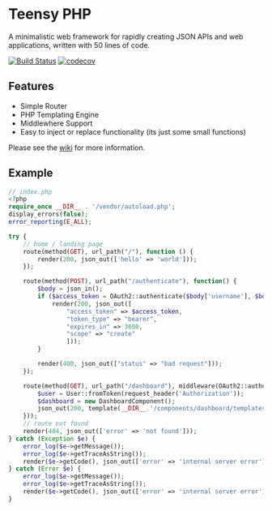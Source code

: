 # Teensy PHP

A minimalistic web framework for rapidly creating JSON APIs and web applications, written with 50 lines of code.

[![Build Status](https://travis-ci.org/daniel-samson/teensyphp.svg?branch=master)](https://travis-ci.org/daniel-samson/teensyphp)
[![codecov](https://codecov.io/gh/daniel-samson/teensyphp/branch/master/graph/badge.svg)](https://codecov.io/gh/daniel-samson/teensyphp)


## Features
- Simple Router
- PHP Templating Engine
- Middlewhere Support
- Easy to inject or replace functionality (its just some small functions)

Please see the [wiki](https://github.com/daniel-samson/teensyphp/wiki) for more information.


## Example
```php
// index.php
<?php
require_once __DIR__ . '/vendor/autoload.php';
display_errors(false);
error_reporting(E_ALL);

try {
    // home / landing page
    route(method(GET), url_path("/"), function () {
        render(200, json_out(['hello' => 'world']));
    });

    route(method(POST), url_path("/authenticate"), function() {
        $body = json_in();
        if ($access_token = OAuth2::authenticate($body['username'], $body['password'])) {
            render(200, json_out([
                "access_token" => $access_token,
                "token_type" => "bearer",
                "expires_in" => 3600,
                "scope" => "create"
                ]));
        }

        render(400, json_out(["status" => "bad request"]));
    });

    route(method(GET), url_path("/dashboard"), middleware(OAuth2::authorize, function() {
        $user = User::fromToken(request_header('Authorization'));
        $dashboard = new DashboardComponent();
        json_out(200, template(__DIR__.'/components/dashboard/templates/json_dashboards.php',  $dashboard->forUser($user)));
    }));
    // route not found
    render(404, json_out(['error' => 'not found']));
} catch (Exception $e) {
    error_log($e->getMessage());
    error_log($e->getTraceAsString());
    render($e->getCode(), json_out(['error' => 'internal server error']));
} catch (Error $e) {
    error_log($e->getMessage());
    error_log($e->getTraceAsString());
    render($e->getCode(), json_out(['error' => 'internal server error'])));
}
 
```
